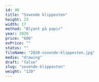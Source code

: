 ```yaml
---
id: 40
title: "Sovende klippesten"
height: 23
width: 17
method: "Blyant på papir"
year: 2020
price: "600"
exPrice: ""
status: ""
fileName: "2020-sovende-klippesten.jpg"
medie: "drawing"
draft: "false"
slug: "sovende-klippesten"
weight: "120"
---
```

